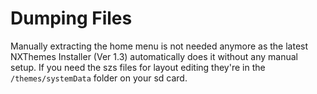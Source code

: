 # Dumping Files
Manually extracting the home menu is not needed anymore as the latest NXThemes Installer (Ver 1.3) automatically does it without any manual setup. If you need the szs files for layout editing they're in the `/themes/systemData` folder on your sd card.
